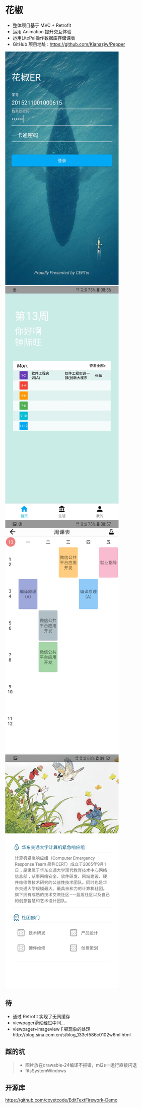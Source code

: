 # 花椒

* 整体项目基于 MVC  + Retrofit
* 运用 Animation 提升交互体验
* 运用LitePal操作数据库存储课表
* GitHub 项目地址 : https://github.com/Kianazjw/Pepper



<img src="/img/1.jpg" width="360" height="740"/>
<img src="/img/2.jpg" width="360" height="740"/>
<img src="/img/3.jpg" width="360" height="740"/>
<img src="/img/4.jpg" width="360" height="740"/>


##  待
* 通过 Retrofit 实现了无网缓存
* viewpager滑动经过中间...
* viewpager+imageview卡顿现象的处理http://blog.sina.com.cn/s/blog_133ef586c0102w6ml.html


##  踩的坑
> * 图片放在drawable-24编译不报错，mi2s一运行直接闪退
> * fitsSystemWindows


##  开源库
https://github.com/covetcode/EditTextFirework-Demo